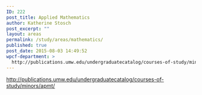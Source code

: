```yaml
---
ID: 222
post_title: Applied Mathematics
author: Katherine Stosch
post_excerpt: ""
layout: areas
permalink: /study/areas/mathematics/
published: true
post_date: 2015-08-03 14:49:52
wpcf-department: >
  http://publications.umw.edu/undergraduatecatalog/courses-of-study/minors/apmt/
---
```


<!-- Types Custom Fields: -->

<!-- department -->
http://publications.umw.edu/undergraduatecatalog/courses-of-study/minors/apmt/
<!-- End department -->

<!-- End Types Custom Fields -->